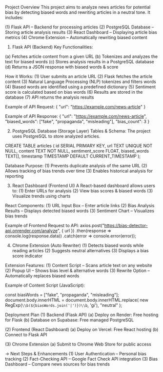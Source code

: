 Project Overview
This project aims to analyze news articles for potential bias by detecting biased words and rewriting articles in a neutral tone. It includes:

 (1) Flask API – Backend for processing articles
 (2) PostgreSQL Database – Storing article analysis results
 (3) React Dashboard – Displaying article bias metrics
 (4) Chrome Extension – Automatically rewriting biased content

1. Flask API (Backend)
  Key Functionalities:

  (a) Fetches article content from a given URL
  (b) Tokenizes and analyzes the text for biased words
  (c) Stores analysis results in a PostgreSQL database
  (d) Returns a JSON response with biased words & score

How it Works:
 (1) User submits an article URL
 (2) Flask fetches the article content
 (3) Natural Language Processing (NLP) tokenizes and filters words
 (4) Biased words are identified using a predefined dictionary
 (5) Sentiment score is calculated based on bias words
 (6) Results are stored in the database
 (7) API returns the analysis results

Example of API Request:
{
  "url": "https://example.com/news-article"
}

Example of API Response:
{
  "url": "https://example.com/news-article",
  "biased_words": ["fake", "propaganda", "misleading"],
  "bias_count": 3
}

2. PostgreSQL Database (Storage Layer)
  Tables & Schema:
 The project uses PostgreSQL to store analyzed articles.

CREATE TABLE articles (
    id SERIAL PRIMARY KEY,
    url TEXT UNIQUE NOT NULL,
    content TEXT NOT NULL,
    sentiment_score FLOAT,
    biased_words TEXT[],
    timestamp TIMESTAMP DEFAULT CURRENT_TIMESTAMP
);

Database Purpose:
 (1) Prevents duplicate analysis of the same URL
 (2) Allows tracking of bias trends over time
 (3) Enables historical analysis for reporting

3. React Dashboard (Frontend UI)
A React-based dashboard allows users to:
   (1) Enter URLs for analysis
   (2) View bias scores & biased words
   (3) Visualize trends using charts

React Components:
  (1) URL Input Box – Enter article links
  (2) Bias Analysis Results – Displays detected biased words
  (3) Sentiment Chart – Visualizes bias trends

Example of Frontend Request to API:
axios.post("https://bias-detector-api.onrender.com/analyze", { url })
  .then(response => console.log(response.data))
  .catch(error => console.error(error));

4. Chrome Extension (Auto Rewriter)
  (1) Detects biased words while reading articles
  (2) Suggests neutral alternatives
  (3) Displays a bias score indicator

Extension Features:
  (1) Content Script – Scans article text on any website
  (2) Popup UI – Shows bias level & alternative words
  (3) Rewrite Option – Automatically replaces biased words

Example of Content Script (JavaScript):

const biasWords = ["fake", "propaganda", "misleading"];
document.body.innerHTML = document.body.innerHTML.replace(
  new RegExp(`\\b(${biasWords.join('|')})\\b`, 'gi'), "neutral"
);

Deployment Plan
 (1) Backend (Flask API)
    (a) Deploy on Render: Free hosting for Flask
    (b) Database on Supabase: Free managed PostgreSQL

 (2) Frontend (React Dashboard)
    (a) Deploy on Vercel: Free React hosting
    (b) Connect to Flask API

 (3) Chrome Extension
    (a) Submit to Chrome Web Store for public access

 -> Next Steps & Enhancements
    (1) User Authentication – Personal bias tracking
    (2) Fact-Checking API – Google Fact Check API integration
    (3) Bias Dashboard – Compare news sources for bias trends
